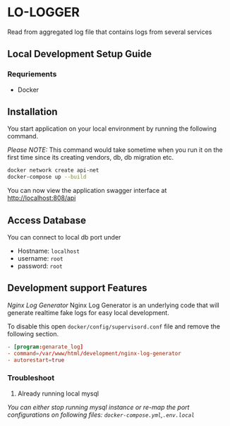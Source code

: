 # LO-LOGGER

Read from aggregated log file that contains logs from several services


## Local Development Setup Guide

### Requriements

* Docker

## Installation

You start application on your local environment by running the following command.

*Please NOTE:* This command would take sometime when you run it on the first time since its creating vendors, db, db migration etc.

```sh
docker network create api-net
docker-compose up --build
```

You can now view the application swagger interface at [http://localhost:808/api](http://localhost:808/api)
## Access Database

You can connect to local db port under
* Hostname: `localhost`
* username: `root`
* password: `root`

## Development support Features

*Nginx Log Generator*
Nginx Log Generator is an underlying code that will generate realtime fake logs for easy local development.

To disable this open ``docker/config/supervisord.conf`` file and remove the following section.
```conf
- [program:genarate_log]
- command=/var/www/html/development/nginx-log-generator
- autorestart=true
```

### Troubleshoot

1. Already running local mysql

_You can either stop running mysql instance or re-map the port configurations on following files: ``docker-compose.yml``,``.env.local``_
